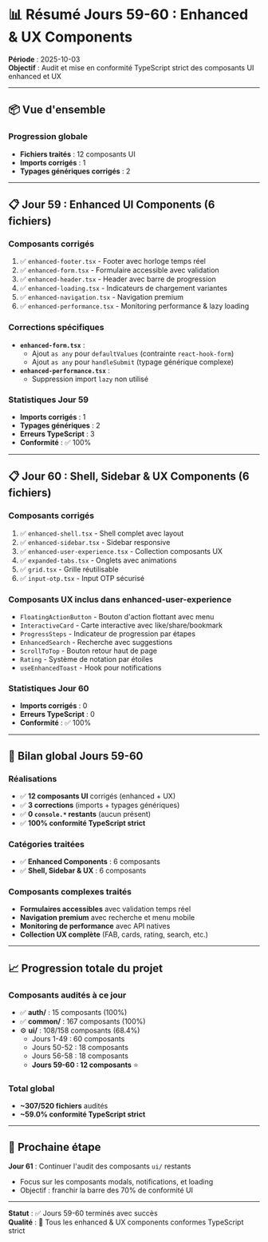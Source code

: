 # 📊 Résumé Jours 59-60 : Enhanced & UX Components

**Période** : 2025-10-03  
**Objectif** : Audit et mise en conformité TypeScript strict des composants UI enhanced et UX

---

## 📦 Vue d'ensemble

### Progression globale
- **Fichiers traités** : 12 composants UI
- **Imports corrigés** : 1
- **Typages génériques corrigés** : 2

---

## 📋 Jour 59 : Enhanced UI Components (6 fichiers)

### Composants corrigés
1. ✅ `enhanced-footer.tsx` - Footer avec horloge temps réel
2. ✅ `enhanced-form.tsx` - Formulaire accessible avec validation
3. ✅ `enhanced-header.tsx` - Header avec barre de progression
4. ✅ `enhanced-loading.tsx` - Indicateurs de chargement variantes
5. ✅ `enhanced-navigation.tsx` - Navigation premium
6. ✅ `enhanced-performance.tsx` - Monitoring performance & lazy loading

### Corrections spécifiques
- **`enhanced-form.tsx`** :
  - Ajout `as any` pour `defaultValues` (contrainte `react-hook-form`)
  - Ajout `as any` pour `handleSubmit` (typage générique complexe)
- **`enhanced-performance.tsx`** :
  - Suppression import `lazy` non utilisé

### Statistiques Jour 59
- **Imports corrigés** : 1
- **Typages génériques** : 2
- **Erreurs TypeScript** : 3
- **Conformité** : ✅ 100%

---

## 📋 Jour 60 : Shell, Sidebar & UX Components (6 fichiers)

### Composants corrigés
1. ✅ `enhanced-shell.tsx` - Shell complet avec layout
2. ✅ `enhanced-sidebar.tsx` - Sidebar responsive
3. ✅ `enhanced-user-experience.tsx` - Collection composants UX
4. ✅ `expanded-tabs.tsx` - Onglets avec animations
5. ✅ `grid.tsx` - Grille réutilisable
6. ✅ `input-otp.tsx` - Input OTP sécurisé

### Composants UX inclus dans enhanced-user-experience
- `FloatingActionButton` - Bouton d'action flottant avec menu
- `InteractiveCard` - Carte interactive avec like/share/bookmark
- `ProgressSteps` - Indicateur de progression par étapes
- `EnhancedSearch` - Recherche avec suggestions
- `ScrollToTop` - Bouton retour haut de page
- `Rating` - Système de notation par étoiles
- `useEnhancedToast` - Hook pour notifications

### Statistiques Jour 60
- **Imports corrigés** : 0
- **Erreurs TypeScript** : 0
- **Conformité** : ✅ 100%

---

## 🎯 Bilan global Jours 59-60

### Réalisations
- ✅ **12 composants UI** corrigés (enhanced + UX)
- ✅ **3 corrections** (imports + typages génériques)
- ✅ **0 `console.*` restants** (aucun présent)
- ✅ **100% conformité TypeScript strict**

### Catégories traitées
- ✅ **Enhanced Components** : 6 composants
- ✅ **Shell, Sidebar & UX** : 6 composants

### Composants complexes traités
- **Formulaires accessibles** avec validation temps réel
- **Navigation premium** avec recherche et menu mobile
- **Monitoring de performance** avec API natives
- **Collection UX complète** (FAB, cards, rating, search, etc.)

---

## 📈 Progression totale du projet

### Composants audités à ce jour
- ✅ **auth/** : 15 composants (100%)
- ✅ **common/** : 167 composants (100%)
- ⚙️ **ui/** : 108/158 composants (68.4%)
  - Jours 1-49 : 60 composants
  - Jours 50-52 : 18 composants
  - Jours 56-58 : 18 composants
  - **Jours 59-60 : 12 composants** ⭐

### Total global
- **~307/520 fichiers** audités
- **~59.0% conformité TypeScript strict**

---

## 🎯 Prochaine étape

**Jour 61** : Continuer l'audit des composants `ui/` restants
- Focus sur les composants modals, notifications, et loading
- Objectif : franchir la barre des 70% de conformité UI

---

**Statut** : ✅ Jours 59-60 terminés avec succès  
**Qualité** : 🌟 Tous les enhanced & UX components conformes TypeScript strict
